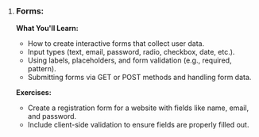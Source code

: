 1. ### **Forms:**
   
    **What You'll Learn:**

    - How to create interactive forms that collect user data.
    - Input types (text, email, password, radio, checkbox, date, etc.).
    - Using labels, placeholders, and form validation (e.g., required, pattern).
    - Submitting forms via GET or POST methods and handling form data.

    **Exercises:**

   - Create a registration form for a website with fields like name, email, and password.
   - Include client-side validation to ensure fields are properly filled out.